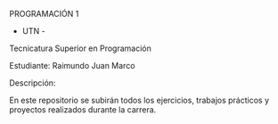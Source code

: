 PROGRAMACIÓN 1

- UTN -

Tecnicatura Superior en Programación


Estudiante:
 Raimundo Juan Marco

 Descripción: 

 En este repositorio se subirán todos los ejercicios, trabajos prácticos y proyectos realizados durante la carrera.

  
